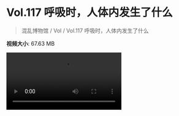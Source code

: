 # Vol.117 呼吸时，人体内发生了什么

> 混乱博物馆 / Vol / Vol.117 呼吸时，人体内发生了什么

**视频大小**: 67.63 MB

<div class="video"><video src="https://file.hsyhx.top/archive/混乱博物馆/Vol/117.mp4" controls preload>🤔 您的浏览器不支持 video 标签</video></div>